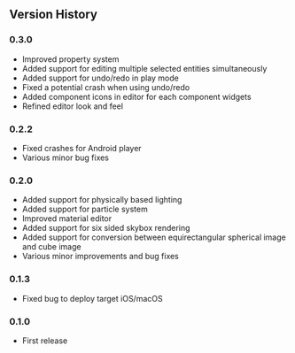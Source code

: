 Version History
---------------

### 0.3.0
- Improved property system
- Added support for editing multiple selected entities simultaneously
- Added support for undo/redo in play mode
- Fixed a potential crash when using undo/redo
- Added component icons in editor for each component widgets
- Refined editor look and feel

### 0.2.2
- Fixed crashes for Android player
- Various minor bug fixes

### 0.2.0
- Added support for physically based lighting
- Added support for particle system
- Improved material editor
- Added support for six sided skybox rendering
- Added support for conversion between equirectangular spherical image and cube image
- Various minor improvements and bug fixes

### 0.1.3
- Fixed bug to deploy target iOS/macOS

### 0.1.0
- First release